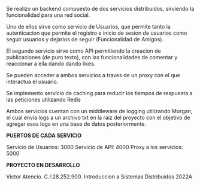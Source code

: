 Se realizo un backend compuesto de dos servicios distribuidos, sirviendo la funcionalidad para una red social.

Uno de ellos sirve como servicio de Usuarios, que permite tanto la autenticacion que permite el registro e inicio de sesion de usuarios
como seguir usuarios y dejarlos de seguir (Funcionalidad de Amigos).

El segundo servicio sirve como API permitiendo la creacion de publicaciones (de puro texto), 
con las funcionalidades de comentar y reaccionar a ella dando dando likes.

Se pueden acceder a ambos servicios a traves de un proxy con el que interactua el usuario.

Se implemento servicio de caching para reducir los tiempos de respuesta a las peticiones utilizando Redis

Ambos servicios cuentan con un middleware de logging utilizando Morgan, el cual envia logs a un archivo txt en la raiz del proyecto con el objetivo
de agregar esos logs en una base de datos posteriormente.

**PUERTOS DE CADA SERVICIO**

Servicio de Usuarios: 3000
Servicio de API: 4000
Proxy a los servicios: 5000

**PROYECTO EN DESARROLLO**

Victor Atencio. C.I:28.252.900.
Introduccion a Sistemas Distribuidos 2022A